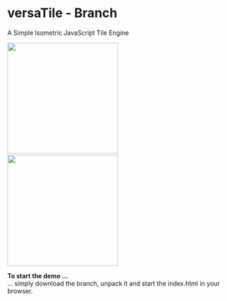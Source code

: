 versaTile - Branch
==================

A Simple Isometric JavaScript Tile Engine

<img src="http://imageshack.us/scaled/landing/9/screenshotbranch.png" height="250"/>&nbsp;
<img src="http://img132.imageshack.us/img132/1881/screenshotub.png" height="250"/>


<b>To start the demo ...</b>  
... simply download the branch, unpack it and start the index.html in your browser.
